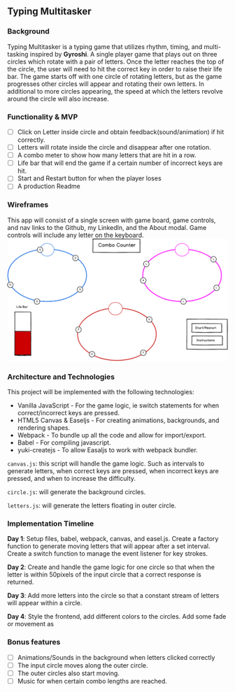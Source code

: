 ## Typing Multitasker

### Background

Typing Multitasker is a typing game that utilizes rhythm, timing, and multi-tasking inspired by  **Gyroshi**. A single player game that plays out on three circles which rotate with a pair of letters. Once the letter reaches the top of the circle, the user will need to hit the correct key in order to raise their life bar. The game starts off with one circle of rotating letters, but as the game progresses other circles will  appear and rotating their own letters. In additional to more circles appearing, the speed at which the letters revolve around the circle will also increase.

### Functionality & MVP  

- [ ] Click on Letter inside circle and obtain feedback(sound/animation) if hit correctly.
- [ ] Letters will rotate inside the circle and disappear after one rotation.
- [ ] A combo meter to show how many letters that are hit in a row.
- [ ] Life bar that will end the game if a certain number of incorrect keys are hit.
- [ ] Start and Restart button for when the player loses
- [ ] A production Readme

### Wireframes

This app will consist of a single screen with game board, game controls, and nav links to the Github, my LinkedIn, and the About modal.  Game controls will include any letter on the keyboard.
![wireframes](docs/wireframe.png)

### Architecture and Technologies


This project will be implemented with the following technologies:

- Vanilla JavaScript - For the game logic, ie switch statements for when correct/incorrect keys are pressed.
- HTML5 Canvas & Easeljs - For creating animations, backgrounds, and rendering shapes.
- Webpack - To bundle up all the code and allow for import/export.
- Babel - For compiling javascript.
- yuki-createjs - To allow Easaljs to work with webpack bundler.

`canvas.js`: this script will handle the game logic. Such as intervals to generate letters, when correct keys are pressed, when incorrect keys are pressed, and when to increase the difficulty.

`circle.js`: will generate the background circles.

`letters.js`: will generate the letters floating in outer circle.


### Implementation Timeline

**Day 1**: Setup files, babel, webpack, canvas, and easel.js. Create a factory function to generate moving letters that will appear after a set interval. Create a switch function to manage the event listener for key strokes.

**Day 2**: Create and handle the game logic for one circle so that when the letter is within 50pixels of the input circle that a correct response is returned.

**Day 3**: Add more letters into the circle so that a constant stream of letters will appear within a circle.

**Day 4**: Style the frontend, add different colors to the circles. Add some fade or movement as

### Bonus features

- [ ] Animations/Sounds in the background when letters clicked correctly
- [ ] The input circle moves along the outer circle.
- [ ] The outer circles also start moving.
- [ ] Music for when certain combo lengths are reached.
